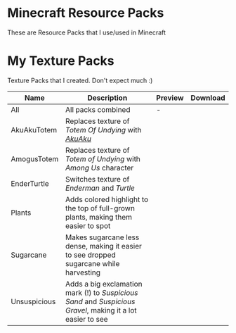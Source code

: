 # Minecraft Resource Packs
These are Resource Packs that I use/used in Minecraft  

# My Texture Packs
Texture Packs that I created. Don't expect much :)

| Name | Description | Preview | Download |
| - | - | - | - |
| All | All packs combined | - | |
| AkuAkuTotem | Replaces texture of *Totem Of Undying* with [*AkuAku*](https://crashbandicoot.fandom.com/wiki/Aku_Aku) | | |
| AmogusTotem | Replaces texture of *Totem of Undying* with *Among Us* character | | |
| EnderTurtle | Switches texture of *Enderman* and *Turtle* | | |
| Plants | Adds colored highlight to the top of full-grown plants, making them easier to spot | | |
| Sugarcane | Makes sugarcane less dense, making it easier to see dropped sugarcane while harvesting | | |
| Unsuspicious | Adds a big exclamation mark (!) to *Suspicious Sand* and *Suspicious Gravel*, making it a lot easier to see | | |
